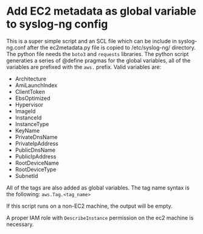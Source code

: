 # Add EC2 metadata as global variable to syslog-ng config

This is a super simple script and an SCL file which can be include in syslog-ng.conf after the ec2metadata.py file is copied to /etc/syslog-ng/ directory. The python file needs the `boto3` and `requests` libraries. The python script generaties a series of @define pragmas for the global variables, all of the variables are prefixed with the `aws.` prefix. Valid variables are: 
 * Architecture
 * AmiLaunchIndex
 * ClientToken
 * EbsOptimized
 * Hypervisor
 * ImageId
 * InstanceId
 * InstanceType
 * KeyName
 * PrivateDnsName
 * PrivateIpAddress
 * PublicDnsName
 * PublicIpAddress
 * RootDeviceName
 * RootDeviceType
 * SubnetId

All of the tags are also added as global variables. The tag name syntax is the following: `aws.Tag.<tag_name>`

If this script runs on a non-EC2 machine, the output will be empty. 

A proper IAM role with `DescribeInstance` permission on the ec2 machine is necessary.
